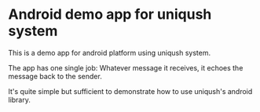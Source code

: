 Android demo app for uniqush system
============

This is a demo app for android platform using uniqush system.

The app has one single job: Whatever message it receives, it echoes the message
back to the sender.

It's quite simple but sufficient to demonstrate how to use uniqush's android
library.

